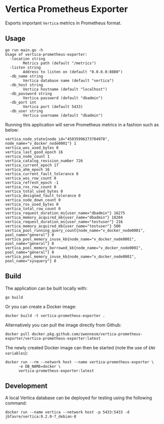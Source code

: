 # Vertica Prometheus Exporter

Exports important `Vertica` metrics in Prometheus format. 

## Usage
```
go run main.go -h              
Usage of vertica-prometheus-exporter:
  -location string
        Metrics path (default "/metrics")
  -listen string
        Address to listen on (default "0.0.0.0:8080")
  -db_name string
        Vertica database name (default "vertica")
  -db_host string
        Vertica hostname (default "localhost")
  -db_password string
        Vertica password (default "dbadmin")
  -db_port int
        Vertica port (default 5433)
  -db_user string
        Vertica username (default "dbadmin")
```

Running this application will serve Prometheus metrics in a fashion such as below:
```
vertica_node_state{node_id="45035996273704978", node_name="v_docker_node0001"} 1
vertica_wos_used_bytes 0
vertica_last_good_epoch 16
vertica_node_count 1
vertica_catalog_revision_number 726
vertica_current_epoch 17
vertica_ahm_epoch 16
vertica_current_fault_tolerance 0
vertica_wos_row_count 0
vertica_refresh_epoch -1
vertica_ros_row_count 0
vertica_total_used_bytes 0
vertica_designed_fault_tolerance 0
vertica_node_down_count 0
vertica_ros_used_bytes 0
vertica_total_row_count 0
vertica_request_duration_ms{user_name="dbadmin"} 16275
vertica_memory_acquired_mb{user_name="dbadmin"} 18284
vertica_request_duration_ms{user_name="testuser"} 216
vertica_memory_acquired_mb{user_name="testuser"} 500
vertica_pool_running_query_count{node_name="v_docker_node0001", pool_name="general"} 0
vertica_pool_memory_inuse_kb{node_name="v_docker_node0001", pool_name="general"} 0
vertica_pool_memory_borrowed_kb{node_name="v_docker_node0001", pool_name="general"} 0
vertica_pool_memory_inuse_kb{node_name="v_docker_node0001", pool_name="sysquery"} 0
```

## Build
The application can be built locally with:

```
go build
```

Or you can create a Docker image:

```
docker build -t vertica-prometheus-exporter .
```
Alternatively you can pull the image directly from Github:

```
docker pull docker.pkg.github.com/zwennesm/vertica-prometheus-exporter/vertica-prometheus-exporter:latest
```

The newly created Docker image can then be started (note the use of `ENV variables`):

```
docker run --rm --network host --name vertica-prometheus-exporter \
      -e DB_NAME=docker \
      vertica-prometheus-exporter:latest
```

## Development

A local Vertica database can be deployed for testing using the following command:

```
docker run --name vertica --network host -p 5433:5433 -d jbfavre/vertica:9.2.0-7_debian-8
```
